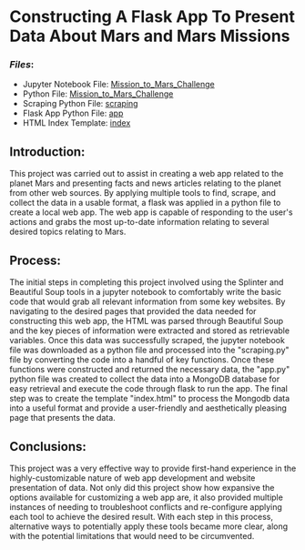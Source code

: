 # Constructing A Flask App To Present Data About Mars and Mars Missions

### *Files*:
- Jupyter Notebook File: [Mission_to_Mars_Challenge](Mission_to_Mars_Challenge.ipynb)
- Python File: [Mission_to_Mars_Challenge](Mission_to_Mars_Challenge.py)
- Scraping Python File: [scraping](scraping.py)
- Flask App Python File: [app](app.py)
- HTML Index Template: [index](templates/index.html)

## **Introduction**:
This project was carried out to assist in creating a web app related to the planet Mars and presenting facts and news articles relating to the planet from other web sources. By applying multiple tools to find, scrape, and collect the data in a usable format, a flask was applied in a python file to create a local web app. The web app is capable of responding to the user's actions and grabs the most up-to-date information relating to several desired topics relating to Mars. 

## **Process**:
The initial steps in completing this project involved using the Splinter and Beautiful Soup tools in a jupyter notebook to comfortably write the basic code that would grab all relevant information from some key websites. By navigating to the desired pages that provided the data needed for constructing this web app, the HTML was parsed through Beautiful Soup and the key pieces of information were extracted and stored as retrievable variables. Once this data was successfully scraped, the jupyter notebook file was downloaded as a python file and processed into the "scraping.py" file by converting the code into a handful of key functions. Once these functions were constructed and returned the necessary data, the "app.py" python file was created to collect the data into a MongoDB database for easy retrieval and execute the code through flask to run the app. The final step was to create the template "index.html" to process the Mongodb data into a useful format and provide a user-friendly and aesthetically pleasing page that presents the data.

## **Conclusions**:
This project was a very effective way to provide first-hand experience in the highly-customizable nature of web app development and website presentation of data. Not only did this project show how expansive the options available for customizing a web app are, it also provided multiple instances of needing to troubleshoot conflicts and re-configure applying each tool to achieve the desired result. With each step in this process, alternative ways to potentially apply these tools became more clear, along with the potential limitations that would need to be circumvented. 
